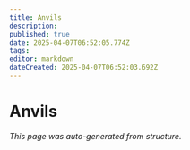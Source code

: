 ```yaml
---
title: Anvils
description: 
published: true
date: 2025-04-07T06:52:05.774Z
tags: 
editor: markdown
dateCreated: 2025-04-07T06:52:03.692Z
---
```


# Anvils

*This page was auto-generated from structure.*